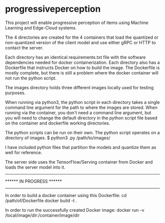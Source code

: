 # progressiveperception
This project will enable progressive perception of items using Machine Learning and Edge-Cloud systems.

The 4 directories are created for the 4 containers that load the quantized or non-quantized version of the client model and use either gRPC or HTTP to contact the server.

Each directory has an identical requirements.txt file with the software dependencies needed for docker containerization.
Each directory also has a Dockerfile that instructs Docker on how to build the image. The Dockerfile is mostly complete, but there is still a problem where the docker container will not run the python script.

The images directory holds three different images locally used for testing purposes.

When running via python3, the python script in each directory takes a single command line argument for the path to where the images are stored. When running via the container, you don't need a command line argument, but you will need to change the default directory in the python script file based on the container and dockerfile working directories.

The python scripts can be run on their own. The python script operates on a directory of images. 
    $ python3 <name-of-script>.py /path/to/images/
    
I have included python files that partition the models and quantize them as well for reference.
    
The server side uses the TensorFlow/Serving container from Docker and loads the server model into it.
    
*************************
****** IN PROGRESS ******
*************************
    
In order to build a docker container using this Dockerfile:
    cd /path/of/Dockerfile
    docker build -t <name-of-image> .

In order to run the successfully created Docker image:
    docker run -v /local/image/dir:/container/image/dir <name-of-image>
